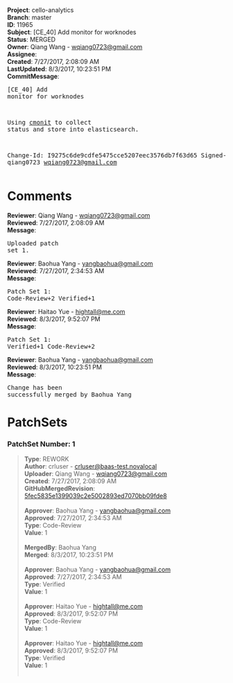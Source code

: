 <strong>Project</strong>: cello-analytics<br><strong>Branch</strong>: master<br><strong>ID</strong>: 11965<br><strong>Subject</strong>: [CE_40] Add monitor for worknodes<br><strong>Status</strong>: MERGED<br><strong>Owner</strong>: Qiang Wang - wqiang0723@gmail.com<br><strong>Assignee</strong>:<br><strong>Created</strong>: 7/27/2017, 2:08:09 AM<br><strong>LastUpdated</strong>: 8/3/2017, 10:23:51 PM<br><strong>CommitMessage</strong>:<br><pre>[CE_40] Add monitor for worknodes

Using [cmonit](https://github.com/yeasy/cmonit)
to collect status and store into elasticsearch.

Change-Id: I9275c6de9cdfe5475cce5207eec3576db7f63d65
Signed-off-by: qiang0723 <wqiang0723@gmail.com>
</pre><h1>Comments</h1><strong>Reviewer</strong>: Qiang Wang - wqiang0723@gmail.com<br><strong>Reviewed</strong>: 7/27/2017, 2:08:09 AM<br><strong>Message</strong>: <pre>Uploaded patch set 1.</pre><strong>Reviewer</strong>: Baohua Yang - yangbaohua@gmail.com<br><strong>Reviewed</strong>: 7/27/2017, 2:34:53 AM<br><strong>Message</strong>: <pre>Patch Set 1: Code-Review+2 Verified+1</pre><strong>Reviewer</strong>: Haitao Yue - hightall@me.com<br><strong>Reviewed</strong>: 8/3/2017, 9:52:07 PM<br><strong>Message</strong>: <pre>Patch Set 1: Verified+1 Code-Review+2</pre><strong>Reviewer</strong>: Baohua Yang - yangbaohua@gmail.com<br><strong>Reviewed</strong>: 8/3/2017, 10:23:51 PM<br><strong>Message</strong>: <pre>Change has been successfully merged by Baohua Yang</pre><h1>PatchSets</h1><h3>PatchSet Number: 1</h3><blockquote><strong>Type</strong>: REWORK<br><strong>Author</strong>: crluser - crluser@baas-test.novalocal<br><strong>Uploader</strong>: Qiang Wang - wqiang0723@gmail.com<br><strong>Created</strong>: 7/27/2017, 2:08:09 AM<br><strong>GitHubMergedRevision</strong>: [5fec5835e1399039c2e5002893ed7070bb09fde8](https://github.com/hyperledger-gerrit-archive/cello-analytics/commit/5fec5835e1399039c2e5002893ed7070bb09fde8)<br><br><strong>Approver</strong>: Baohua Yang - yangbaohua@gmail.com<br><strong>Approved</strong>: 7/27/2017, 2:34:53 AM<br><strong>Type</strong>: Code-Review<br><strong>Value</strong>: 1<br><br><strong>MergedBy</strong>: Baohua Yang<br><strong>Merged</strong>: 8/3/2017, 10:23:51 PM<br><br><strong>Approver</strong>: Baohua Yang - yangbaohua@gmail.com<br><strong>Approved</strong>: 7/27/2017, 2:34:53 AM<br><strong>Type</strong>: Verified<br><strong>Value</strong>: 1<br><br><strong>Approver</strong>: Haitao Yue - hightall@me.com<br><strong>Approved</strong>: 8/3/2017, 9:52:07 PM<br><strong>Type</strong>: Code-Review<br><strong>Value</strong>: 1<br><br><strong>Approver</strong>: Haitao Yue - hightall@me.com<br><strong>Approved</strong>: 8/3/2017, 9:52:07 PM<br><strong>Type</strong>: Verified<br><strong>Value</strong>: 1<br><br></blockquote>